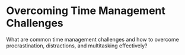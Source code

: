 # Overcoming Time Management Challenges

What are common time management challenges and how to overcome procrastination, distractions, and multitasking effectively?